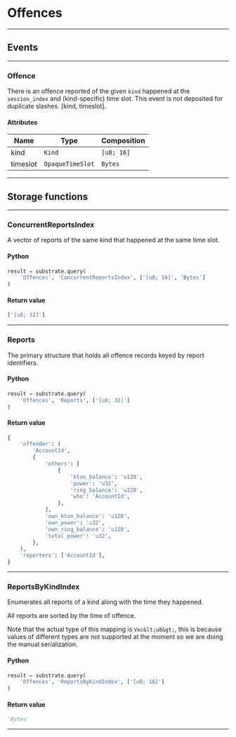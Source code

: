 
# Offences

---------
## Events

---------
### Offence
There is an offence reported of the given `kind` happened at the `session_index` and
(kind-specific) time slot. This event is not deposited for duplicate slashes.
\[kind, timeslot\].
#### Attributes
| Name | Type | Composition
| -------- | -------- | -------- |
| kind | `Kind` | ```[u8; 16]```
| timeslot | `OpaqueTimeSlot` | ```Bytes```

---------
## Storage functions

---------
### ConcurrentReportsIndex
 A vector of reports of the same kind that happened at the same time slot.

#### Python
```python
result = substrate.query(
    'Offences', 'ConcurrentReportsIndex', ['[u8; 16]', 'Bytes']
)
```

#### Return value
```python
['[u8; 32]']
```
---------
### Reports
 The primary structure that holds all offence records keyed by report identifiers.

#### Python
```python
result = substrate.query(
    'Offences', 'Reports', ['[u8; 32]']
)
```

#### Return value
```python
{
    'offender': (
        'AccountId',
        {
            'others': [
                {
                    'kton_balance': 'u128',
                    'power': 'u32',
                    'ring_balance': 'u128',
                    'who': 'AccountId',
                },
            ],
            'own_kton_balance': 'u128',
            'own_power': 'u32',
            'own_ring_balance': 'u128',
            'total_power': 'u32',
        },
    ),
    'reporters': ['AccountId'],
}
```
---------
### ReportsByKindIndex
 Enumerates all reports of a kind along with the time they happened.

 All reports are sorted by the time of offence.

 Note that the actual type of this mapping is `Vec&lt;u8&gt;`, this is because values of
 different types are not supported at the moment so we are doing the manual serialization.

#### Python
```python
result = substrate.query(
    'Offences', 'ReportsByKindIndex', ['[u8; 16]']
)
```

#### Return value
```python
'Bytes'
```
---------
